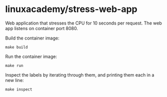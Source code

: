 # linuxacademy/stress-web-app

Web application that stresses the CPU for 10 seconds per request. The web app listens on container port 8080.

Build the container image:

`make build`

Run the container image:

`make run`

Inspect the labels by iterating through them, and printing them each in a new line:

`make inspect`
